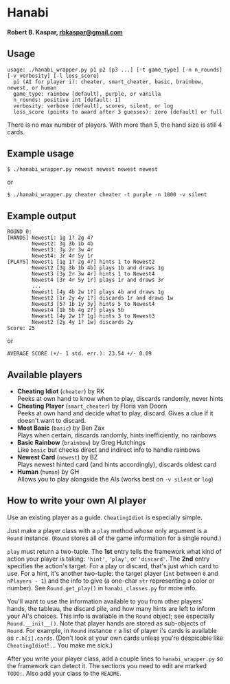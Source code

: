 # Hanabi
#### Robert B. Kaspar, rbkaspar@gmail.com

## Usage
    usage: ./hanabi_wrapper.py p1 p2 [p3 ...] [-t game_type] [-n n_rounds] [-v verbosity] [-l loss_score]
      pi (AI for player i): cheater, smart_cheater, basic, brainbow, newest, or human
      game_type: rainbow [default], purple, or vanilla
      n_rounds: positive int [default: 1]
      verbosity: verbose [default], scores, silent, or log
      loss_score (points to award after 3 guesses): zero [default] or full

There is no max number of players.  With more than 5, the hand size is still 4
cards.

## Example usage
    $ ./hanabi_wrapper.py newest newest newest newest
or

    $ ./hanabi_wrapper.py cheater cheater -t purple -n 1000 -v silent

## Example output
    ROUND 0:
    [HANDS] Newest1: 1g 1? 2g 4?
            Newest2: 3g 3b 1b 4b
            Newest3: 3y 2r 3w 4r
            Newest4: 3r 4r 5y 1r
    [PLAYS] Newest1 [1g 1? 2g 4?] hints 1 to Newest2
            Newest2 [3g 3b 1b 4b] plays 1b and draws 1g
            Newest3 [3y 2r 3w 4r] hints 1 to Newest4
            Newest4 [3r 4r 5y 1r] plays 1r and draws 3r
            ...
            Newest1 [4y 4b 2w 1?] plays 4b and draws 1g
            Newest2 [1r 2y 4y 1?] discards 1r and draws 1w
            Newest3 [5? 1b 1y 3y] hints 5 to Newest4
            Newest4 [1b 5b 4g 2?] plays 5b
            Newest1 [4y 2w 1? 1g] hints 3 to Newest3
            Newest2 [2y 4y 1? 1w] discards 2y
    Score: 25

or

    AVERAGE SCORE (+/- 1 std. err.): 23.54 +/- 0.09

## Available players
* **Cheating Idiot** (`cheater`) by RK<br>
  Peeks at own hand to know when to play, discards randomly, never hints
* **Cheating Player** (`smart_cheater`) by Floris van Doorn<br>
  Peeks at own hand and decide what to play, discard. Gives a clue if it doesn't want to discard.
* **Most Basic** (`basic`) by Ben Zax<br>
  Plays when certain, discards randomly, hints inefficiently, no rainbows
* **Basic Rainbow** (`brainbow`) by Greg Hutchings<br>
  Like `basic` but checks direct and indirect info to handle rainbows
* **Newest Card** (`newest`) by BZ<br>
  Plays newest hinted card (and hints accordingly), discards oldest card
* **Human** (`human`) by GH<br>
  Allows you to play alongside the AIs (works best on `-v silent` or `log`)

## How to write your own AI player
Use an existing player as a guide.  `CheatingIdiot` is especially simple.

Just make a player class with a `play` method whose only argument is a `Round`
instance.  (`Round` stores all of the game information for a single round.)

`play` must return a two-tuple.  The **1st** entry tells the framework what
 kind of action your player is taking: `'hint'`, `'play'`, or `'discard'`.  The
**2nd** entry specifies the action's target.  For a play or discard, that's
 just which card to use.  For a hint, it's another two-tuple: the target player
(`int` between `0` and `nPlayers - 1`) and the info to give (a one-char `str`
representing a color or number).  See `Round.get_play()` in `hanabi_classes.py`
for more info.

You'll want to use the information available to you from other players' hands,
the tableau, the discard pile, and how many hints are left to inform your AI's
choices.  This info is available in the `Round` object; see especially
`Round.__init__()`.  Note that player hands are stored as sub-objects of
`Round`.  For example, in `Round` instance `r` a list of player i's cards is
available as `r.h[i].cards`.  (Don't look at your own cards unless you're
despicable like `CheatingIdiot`!  ... You make me sick.)

After you write your player class, add a couple lines to `hanabi_wrapper.py` so
the framework can detect it. The sections you need to edit are marked `TODO:`.
Also add your class to the `README`.
